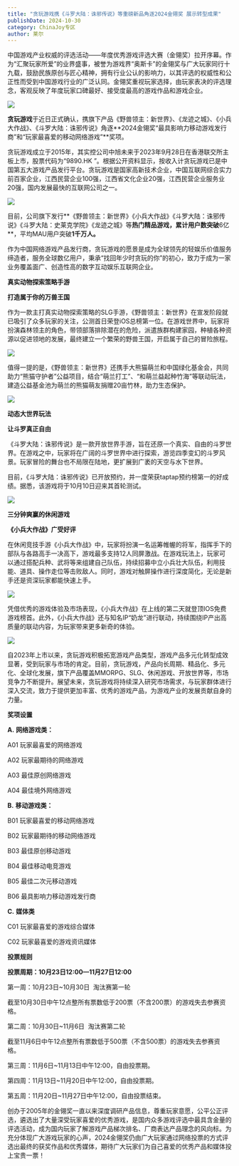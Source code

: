 ```yaml
---
title: "贪玩游戏携《斗罗大陆：诛邪传说》等重磅新品角逐2024金翎奖 展示转型成果"
publishDate: 2024-10-30
category: ChinaJoy专区
author: 莱尔
---
```


中国游戏产业权威的评选活动——年度优秀游戏评选大赛（金翎奖）拉开序幕。作为“汇聚玩家所爱”的业界盛事，被誉为游戏界“奥斯卡”的金翎奖与广大玩家同行十九载，鼓励民族原创与匠心精神，拥有行业公认的影响力，以其评选的权威性和公正性而受到中国游戏行业的广泛认同。金翎奖重视玩家选择，由玩家表决的评选理念，客观反映了年度玩家口碑最好、接受度最高的游戏作品和游戏企业。

![](https://ec-net-1251389766.cos.ap-shanghai.myqcloud.com/wp-content/uploads/2024/10/20241030130508803.png)

**贪玩游戏**于近日正式确认，携旗下产品《野兽领主：新世界》、《龙迹之城》、《小兵大作战》、《斗罗大陆：诛邪传说》角逐**2024金翎奖“最具影响力移动游戏发行商”和“玩家最喜爱的移动网络游戏”**奖项。

贪玩游戏成立于2015年，其实控公司中旭未来于2023年9月28日在香港联交所主板上市，股票代码为“9890.HK ”。根据公开资料显示，按收入计贪玩游戏已是中国第五大游戏产品发行平台。贪玩游戏是国家高新技术企业，中国互联网综合实力前百家企业，江西民营企业100强，江西省文化企业20强，江西民营企业服务业20强，国内发展最快的互联网公司之一。

![](https://ec-net-1251389766.cos.ap-shanghai.myqcloud.com/wp-content/uploads/2024/10/20241030130511694.png)

目前，公司旗下发行**《野兽领主：新世界》《小兵大作战》《斗罗大陆：诛邪传说》《斗罗大陆：史莱克学院》《龙迹之城》等**热门精品游戏，累计用户数突破**6亿**，平均MAU用户突破**1千万人。**

作为中国网络游戏产品发行商，贪玩游戏的愿景是成为全球领先的轻娱乐价值服务缔造者，服务全球数亿用户，秉承“找回年少时贪玩的你”的初心，致力于成为一家业务覆盖面广、创造性高的数字互动娱乐互联网企业。

**真实动物探索策略手游**

**打造属于你的万兽王国**

作为一款主打真实动物探索策略的SLG手游，《野兽领主：新世界》在宣发阶段就已吸引了众多玩家的关注，公测首日荣登iOS总榜第一位。在游戏世界中，玩家将扮演森林领主的角色，带领部落排除潜在的危险，派遣族群构建家园，种植各种资源以促进领地的发展，最终建立一个繁荣的野兽王国，开启属于自己的冒险旅程。

![](https://ec-net-1251389766.cos.ap-shanghai.myqcloud.com/wp-content/uploads/2024/10/20241030130515456.png)

值得一提的是，《野兽领主：新世界》还携手大熊猫萌兰和中国绿化基金会，共同助力“熊猫守护者”公益项目，结合“萌兰打工”、“和萌兰益起种竹海”等联动玩法，建造公益基金池为萌兰的熊猫萌友捐赠20亩竹林，助力生态保护。

![](https://ec-net-1251389766.cos.ap-shanghai.myqcloud.com/wp-content/uploads/2024/10/20241030130518925.png)

**动态大世界玩法**

**让斗罗真正自由**

《斗罗大陆：诛邪传说》是一款开放世界手游，旨在还原一个真实、自由的斗罗世界。在游戏之中，玩家将在广阔的斗罗世界中进行探索，游览四季变幻的斗罗风景。玩家冒险的舞台也不局限在陆地，更扩展到广袤的天空与水下世界。

目前，《斗罗大陆：诛邪传说》已开放预约，并一度荣获taptap预约榜第一的好成绩。据悉，该游戏将于10月10日迎来其首轮测试。

![](https://ec-net-1251389766.cos.ap-shanghai.myqcloud.com/wp-content/uploads/2024/10/20241030130523798.png)

**三分钟爽赢的休闲游戏**

**《小兵大作战》广受好评**

在休闲竞技手游《小兵大作战》中，玩家将扮演一名运筹帷幄的将军，指挥手下的部队与各路高手一决高下，游戏最多支持12人同屏激战。在游戏玩法上，玩家可以通过搭配兵种、武将等来组建自己队伍，持续招募中立小兵壮大队伍，利用技能、道具、操作走位等击败敌人。同时，游戏对触屏操作进行深度简化，无论是新手还是资深玩家都能快速上手。

![](blob:https://www.easecation.net/3b8b0584-ecbb-404a-8074-d12ba52af5e6)

凭借优秀的游戏体验及市场表现，《小兵大作战》在上线的第二天就登顶IOS免费游戏榜首。此外，《小兵大作战》还与知名IP“奶龙”进行联动，持续围绕IP产出高质量的联动内容，为玩家带来更多新奇的体验。

![](blob:https://www.easecation.net/ccae9d9d-7d56-4741-a275-258145c53e0b)

自2023年上市以来，贪玩游戏积极拓宽游戏产品类型，游戏产品多元化转型成效显著，受到玩家与市场的肯定。目前，贪玩游戏，产品向长周期、精品化、多元化、全球化发展，旗下产品覆盖MMORPG、SLG、休闲游戏、开放世界等，市场竞争力不断提升。展望未来，贪玩游戏将持续深入研究市场需求，与玩家群体进行深入交流，致力于提供更加丰富、优秀的游戏产品，为游戏产业的发展贡献自身的力量。

  
**奖项设置**  
  
**A.** **网络游戏类：**

A01 玩家最喜爱的网络游戏

A02 玩家最期待的网络游戏

A03 最佳原创网络游戏

A04 最佳境外网络游戏

**B.** **移动游戏类：**

B01 玩家最喜爱的移动网络游戏

B02 玩家最期待的移动网络游戏

B03 最佳原创移动游戏

B04 最佳移动电竞游戏

B05 最佳二次元移动游戏

B06 最具影响力移动游戏发行商

**C.** **媒体类**

C01 玩家最喜爱的游戏综合媒体

C02 玩家最喜爱的游戏资讯媒体

  
**投票规则**  
  
**投票周期：10月23日12:00—11月27日12:00**

第一周：10月23日~10月30日  淘汰赛第一轮

截至10月30日中午12点整所有票数低于200票（不含200票）的游戏失去参赛资格。

第二周：10月30日~11月6日  淘汰赛第二轮

截至11月6日中午12点整所有票数低于500票（不含500票）的游戏失去参赛资格。

第三周：11月6日~11月13日中午12:00，自由投票期。

第四周：11月13日~11月20日中午12:00，自由投票期。

第五周：11月20日~11月27日中午12:00，自由投票结束。

创办于2005年的金翎奖一直以来深度调研产品信息，尊重玩家意愿，公平公正评选，遴选出了大量深受玩家喜爱的优秀游戏，是国内众多游戏评选中最具含金量的评选活动，成为国内玩家了解游戏产品梯次排名、厂商表达产品理念的风向标。为充分体现广大游戏玩家的心声，2024金翎奖仍由广大玩家通过网络投票的方式评选出最终的获奖作品和优秀媒体，期待广大玩家们为自己喜爱的优秀产品和媒体投上宝贵一票！
